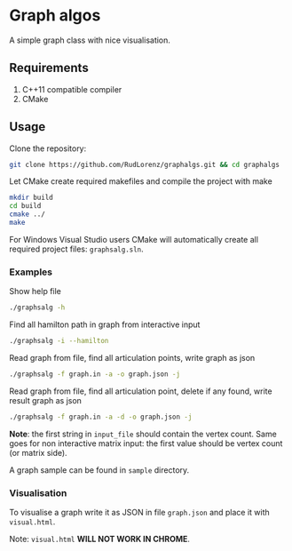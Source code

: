 # Graph algos

  A simple graph class with nice visualisation.

## Requirements

  1. C++11 compatible compiler
  2. CMake

## Usage

  Clone the repository:

  ```bash
  git clone https://github.com/RudLorenz/graphalgs.git && cd graphalgs
  ```

  Let CMake create required makefiles and compile the project with make

  ```bash
  mkdir build
  cd build
  cmake ../
  make
  ```

  For Windows Visual Studio users CMake will automatically create all required project files: `graphsalg.sln`.

### Examples

  Show help file

  ```bash
  ./graphsalg -h
  ```

  Find all hamilton path in graph from interactive input

  ```bash
  ./graphsalg -i --hamilton
  ```

  Read graph from file, find all articulation points, write graph as json

  ```bash
  ./graphsalg -f graph.in -a -o graph.json -j
  ```

  Read graph from file, find all articulation point, delete if any found, write result graph as json

  ```bash
  ./graphsalg -f graph.in -a -d -o graph.json -j
  ```

  **Note**: the first string in `input_file` should contain the vertex count. Same goes for non interactive matrix input: the first value should be vertex count (or matrix side).

  A graph sample can be found in `sample` directory.

### Visualisation

  To visualise a graph write it as JSON in file `graph.json` and place it with `visual.html`.

  Note: `visual.html` **WILL NOT WORK IN CHROME**.
